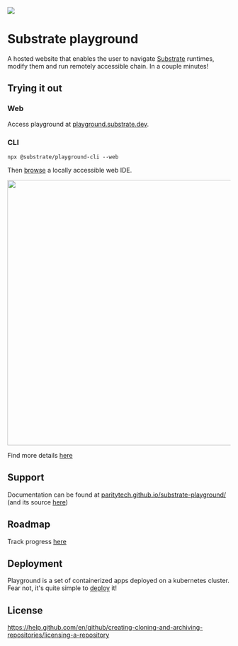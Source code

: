 ![](https://github.com/paritytech/substrate-playground/workflows/Continuous%20Testing%20Playground/badge.svg) 

# Substrate playground

A hosted website that enables the user to navigate [Substrate](https://github.com/paritytech/substrate) runtimes, modify them and run remotely accessible chain. In a couple minutes!

## Trying it out

### Web

Access playground at [playground.substrate.dev](https://playground.substrate.dev).

### CLI

```
npx @substrate/playground-cli --web
```

Then [browse](http://localhost) a locally accessible web IDE.

<p align="center">
  <img width="600" src="https://cdn.rawgit.com/paritytech/substrate-playground/tree/develop/cli/assets/web.svg">
</p>

Find more details [here](cli/README.md)

## Support

Documentation can be found at [paritytech.github.io/substrate-playground/](https://paritytech.github.io/substrate-playground/) (and its source [here](./docs/))

## Roadmap

Track progress [here](https://github.com/paritytech/substrate-playground/projects/1)

## Deployment

Playground is a set of containerized apps deployed on a kubernetes cluster. Fear not, it's quite simple to [deploy](docs/DEPLOYMENT.md) it!

## License

https://help.github.com/en/github/creating-cloning-and-archiving-repositories/licensing-a-repository
